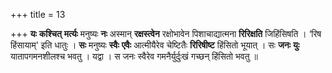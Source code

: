 +++
title = 13

+++
**यः** **कश्चित्** **मर्त्यः** मनुष्यः **नः** अस्मान् **रक्षस्त्वेन** रक्षोभावेन पिशाचाद्यात्मना **रिरिक्षति** जिहिंसिषति । ‘रिष हिंसायाम्' इति धातुः । **सः** मनुष्यः **स्वैः** **एवैः** आत्मीयैरेव चेष्टितैः **रिरिषीष्ट** हिंसितो भूयात् । सः **जनः** **युः** यातापगमनशीलश्च भवतु । यद्वा । स जनः स्वैरेव गमनैर्युर्दुःखं गच्छन् हिंसितो भवतु ॥